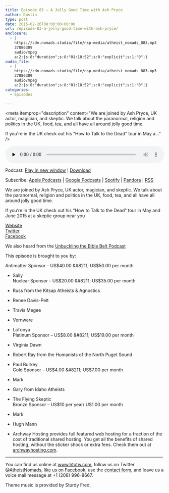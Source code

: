 ```yaml
---
title: Episode 83 – A Jolly Good Time with Ash Pryce
author: Dustin
type: post
date: 2015-02-26T08:00:00+00:00
url: /episode-83-a-jolly-good-time-with-ash-pryce/
enclosure:
  - |
    https://cdn.nomads.studio/file/nsp-media/atheist_nomads_083.mp3
    37886309
    audio/mpeg
    a:2:{s:8:"duration";s:8:"01:18:52";s:8:"explicit";s:1:"0";}
audio_file:
  - |
    https://cdn.nomads.studio/file/nsp-media/atheist_nomads_083.mp3
    37886309
    audio/mpeg
    a:2:{s:8:"duration";s:8:"01:18:52";s:8:"explicit";s:1:"0";}
categories:
  - Episodes

---
```

<div itemscope itemtype="http://schema.org/AudioObject">
  <meta itemprop="name" content="Episode 83 &#8211; A Jolly Good Time with Ash Pryce" />
  
  <meta itemprop="uploadDate" content="2015-02-26T01:00:00-07:00" />
  
  <meta itemprop="encodingFormat" content="audio/mpeg" />
  
  <meta itemprop="duration" content="PT1H18M52S" />
  
  <meta itemprop="description" content="We are joined by Ash Pryce, UK actor, magician, and skeptic. We talk about the paranormal, religion and politics in the UK, food, tea, and all have all around jolly good time.

If you're in the UK check out his &quot;How to Talk to the Dead&quot; tour in May a..." />
  
  <meta itemprop="contentUrl" content="https://dts.podtrac.com/redirect.mp3/cdn.nomads.studio/file/nsp-media/atheist_nomads_083.mp3" />
  
  <meta itemprop="contentSize" content="36.1" />
  </p> 
  
  <div class="powerpress_player" id="powerpress_player_8338">
    <audio class="wp-audio-shortcode" id="audio-5155-82" preload="none" style="width: 100%;" controls="controls"><source type="audio/mpeg" src="https://dts.podtrac.com/redirect.mp3/cdn.nomads.studio/file/nsp-media/atheist_nomads_083.mp3?_=82" /><a href="https://dts.podtrac.com/redirect.mp3/cdn.nomads.studio/file/nsp-media/atheist_nomads_083.mp3">https://dts.podtrac.com/redirect.mp3/cdn.nomads.studio/file/nsp-media/atheist_nomads_083.mp3</a></audio>
  </div>
</div>

<p class="powerpress_links powerpress_links_mp3">
  Podcast: <a href="https://dts.podtrac.com/redirect.mp3/cdn.nomads.studio/file/nsp-media/atheist_nomads_083.mp3" class="powerpress_link_pinw" target="_blank" title="Play in new window" onclick="return powerpress_pinw('https://htotw.com/?powerpress_pinw=5155-podcast');" rel="nofollow">Play in new window</a> | <a href="https://dts.podtrac.com/redirect.mp3/cdn.nomads.studio/file/nsp-media/atheist_nomads_083.mp3" class="powerpress_link_d" title="Download" rel="nofollow" download="atheist_nomads_083.mp3">Download</a>
</p>

<p class="powerpress_links powerpress_subscribe_links">
  Subscribe: <a href="https://podcasts.apple.com/us/podcast/humanists-take-on-the-world/id530050098?mt=2&ls=1" class="powerpress_link_subscribe powerpress_link_subscribe_itunes" target="_blank" title="Subscribe on Apple Podcasts" rel="nofollow">Apple Podcasts</a> | <a href="https://www.google.com/podcasts?feed=aHR0cDovL2F0aGVpc3Rub21hZHMubGlic3luLmNvbS9yc3M%3D" class="powerpress_link_subscribe powerpress_link_subscribe_googleplay" target="_blank" title="Subscribe on Google Podcasts" rel="nofollow">Google Podcasts</a> | <a href="https://open.spotify.com/show/3LzK2xZGike6Tc1GEMtMbr?si=LieN9SNuTpq96smuaUsH8A" class="powerpress_link_subscribe powerpress_link_subscribe_spotify" target="_blank" title="Subscribe on Spotify" rel="nofollow">Spotify</a> | <a href="https://www.pandora.com/podcast/atheist-nomads/PC:10122?corr=62071012&part=ug" class="powerpress_link_subscribe powerpress_link_subscribe_pandora" target="_blank" title="Subscribe on Pandora" rel="nofollow">Pandora</a> | <a href="https://htotw.com/feed/podcast/" class="powerpress_link_subscribe powerpress_link_subscribe_rss" target="_blank" title="Subscribe via RSS" rel="nofollow">RSS</a>
</p>

We are joined by Ash Pryce, UK actor, magician, and skeptic. We talk about the paranormal, religion and politics in the UK, food, tea, and all have all around jolly good time.

If you&#8217;re in the UK check out his &#8220;How to Talk to the Dead&#8221; tour in May and June 2015 at a skeptic group near you

<a href="target=" target="_blank" rel="noopener">Website</a>  
<a href="https://twitter.com/ashpryce" target="_blank" rel="noopener">Twitter</a>  
<a href="https://www.facebook.com/ashleyjpryce" target="_blank" rel="noopener">Facebook</a>

We also heard from the <a href="https://unbucklingblog.wordpress.com/" target="_blank" rel="noopener">Unbuckling the Bible Belt Podcast</a>

This episode is brought to you by:

Antimatter Sponsor &#8211; US$40.00 &#8211; US$50.00 per month  
* Sally  
Nuclear Sponsor &#8211; US$20.00 &#8211; US$35.00 per month  
* Russ from the Kitsap Atheists & Agnostics  
* Renee Davis-Pelt  
* Travis Megee  
* Vernware  
* LaTonya  
Platinum Sponsor &#8211; US$8.00 &#8211; US$19.00 per month  
* Virginia Dawn  
* Robert Ray from the Humanists of the North Puget Sound  
* Paul Burkey  
Gold Sponsor &#8211; US$4.00 &#8211; US$7.00 per month  
* Mark  
* Gary from Idaho Atheists  
* The Flying Skeptic  
Bronze Sponsor &#8211; US$10 per year/ US1.00 per month  
* Mark  
* Hugh Mann

* Archway Hosting provides full featured web hosting for a fraction of the cost of traditional shared hosting. You get all the benefits of shared hosting, without the sticker shock or extra fees. Check them out at <a href="http://archwayhosting.com/" target="_blank" rel="noopener">archwayhosting.com</a>.

<hr width="500" />

You can find us online at <a href="https://www.htotw.com/" target="_blank" rel="noopener">www.htotw.com</a>, follow us on Twitter <a href="https://htotw.com/twitter" target="_blank" rel="noopener">@AtheistNomads</a>, <a href="https://htotw.com/facebook" target="_blank" rel="noopener">like us on Facebook</a>, use the [contact form](https://htotw.com/contact), and leave us a voice mail message at +1 (208) 996-8667.

Theme music is provided by Sturdy Fred.